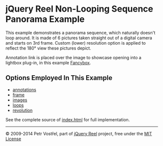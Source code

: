 jQuery Reel Non-Looping Sequence Panorama Example
=================================================

This example demonstrates a panorama sequence, which naturally doesn't loop
around. It is made of 6 pictures taken straight out of a digital camera
and starts on 3rd frame. Custom (lower) resolution option is applied to reflect
the 180° view these pictures depict.

Annotation link is placed over the image to showcase opening into a lightbox
plug-in, in this example [Fancybox][fancybox].

Options Employed In This Example
--------------------------------

- [annotations](http://reel360.org/reel#annotations)
- [frame](http://reel360.org/reel#frame)
- [images](http://reel360.org/reel#images)
- [loops](http://reel360.org/reel#loops)
- [revolution](http://reel360.org/reel#revolution)

See the complete source of [index.html](index.html) for full
implementation.


---
&copy; 2009-2014 Petr Vostřel, part of [jQuery Reel][reel] project, free under the [MIT License][license]



[reel]:http://reel360.org
[license]:https://raw.github.com/introquest/jquery.reel/master/LICENSE.txt
[fancybox]:http://fancybox.net
